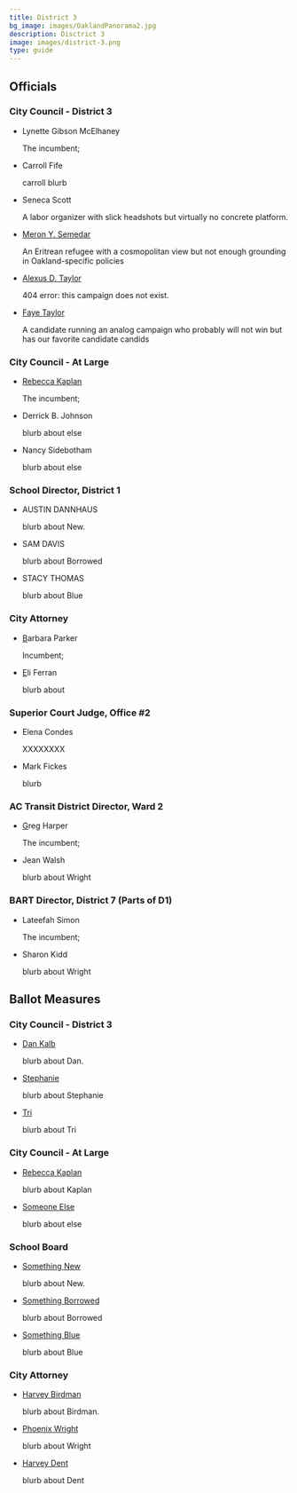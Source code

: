 ```yaml
---
title: District 3
bg_image: images/OaklandPanorama2.jpg
description: Disctrict 3
image: images/district-3.png
type: guide
---
```

## Officials

### City Council - District 3

* Lynette Gibson McElhaney

  The incumbent; 
* Carroll Fife

  carroll blurb
* Seneca Scott

  A labor organizer with slick headshots but virtually no concrete platform.
* [Meron Y. Semedar](https://oakmtg.club/candidates/meron-y-semedar/)

  An Eritrean refugee with a cosmopolitan view but not enough grounding in Oakland-specific policies
* [Alexus D. Taylor](https://oakmtg.club/candidates/alexus-d-taylor/)

  404 error: this campaign does not exist.
* [Faye Taylor](https://oakmtg.club/candidates/faye-e-taylor/)

  A candidate running an analog campaign who probably will not win but has our favorite candidate candids

### City Council - At Large

* [Rebecca Kaplan](/candidates/invalid)

  The incumbent;
* Derrick B. Johnson

  blurb about else
* Nancy Sidebotham

  blurb about else

### School Director, District 1

* AUSTIN DANNHAUS

  blurb about New.
* SAM DAVIS

  blurb about Borrowed
* STACY THOMAS

  blurb about Blue

### City Attorney

* [B](/candidates/dan-kalb)arbara Parker

  Incumbent;
* [E](/candidates/invalid)li Ferran

  blurb about

### Superior Court Judge, Office #2

* Elena Condes

  XXXXXXXX
* [](/candidates/invalid)Mark Fickes

  blurb

### AC Transit District Director, Ward 2

* [G](/candidates/dan-kalb)reg Harper

  The incumbent;
* Jean Walsh

  blurb about Wright

### BART Director, District 7 (Parts of D1)

* Lateefah Simon

  The incumbent;
* Sharon Kidd

  blurb about Wright

## Ballot Measures

### City Council - District 3

* [Dan Kalb](/candidates/dan-kalb)

  blurb about Dan.
* [Stephanie](/candidates/invalid)

  blurb about Stephanie
* [Tri](/candidates/invalid)

  blurb about Tri

### City Council - At Large

* [Rebecca Kaplan](/candidates/invalid)

  blurb about Kaplan
* [Someone Else](/candidates/invalid)

  blurb about else

### School Board

* [Something New](/candidates/dan-kalb)

  blurb about New.
* [Something Borrowed](/candidates/invalid)

  blurb about Borrowed
* [Something Blue](/candidates/invalid)

  blurb about Blue

### City Attorney

* [Harvey Birdman](/candidates/dan-kalb)

  blurb about Birdman.
* [Phoenix Wright](/candidates/invalid)

  blurb about Wright
* [Harvey Dent](/candidates/invalid)

  blurb about Dent